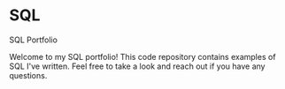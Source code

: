 # SQL
SQL Portfolio

Welcome to my SQL portfolio! This code repository contains examples of SQL I've written. Feel free to take a look and reach out if you have any questions.



